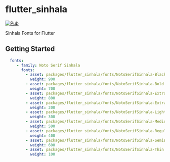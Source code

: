 # flutter_sinhala

[![Pub](https://img.shields.io/pub/v/flutter_sinhala.svg)](https://pub.dev/packages/flutter_sinhala)

Sinhala Fonts for Flutter

## Getting Started

```yaml
  fonts:
     - family: Noto Serif Sinhala
       fonts:
         - asset: packages/flutter_sinhala/fonts/NotoSerifSinhala-Black.ttf
           weight: 900
         - asset: packages/flutter_sinhala/fonts/NotoSerifSinhala-Bold.ttf
           weight: 700
         - asset: packages/flutter_sinhala/fonts/NotoSerifSinhala-ExtraBold.ttf
           weight: 800
         - asset: packages/flutter_sinhala/fonts/NotoSerifSinhala-ExtraLight.ttf
           weight: 200
         - asset: packages/flutter_sinhala/fonts/NotoSerifSinhala-Light.ttf
           weight: 300
         - asset: packages/flutter_sinhala/fonts/NotoSerifSinhala-Mediumn.ttf
           weight: 500
         - asset: packages/flutter_sinhala/fonts/NotoSerifSinhala-Regular.ttf
           weight: 400
         - asset: packages/flutter_sinhala/fonts/NotoSerifSinhala-SemiBold.ttf
           weight: 600
         - asset: packages/flutter_sinhala/fonts/NotoSerifSinhala-Thin.ttf
           weight: 100
```
